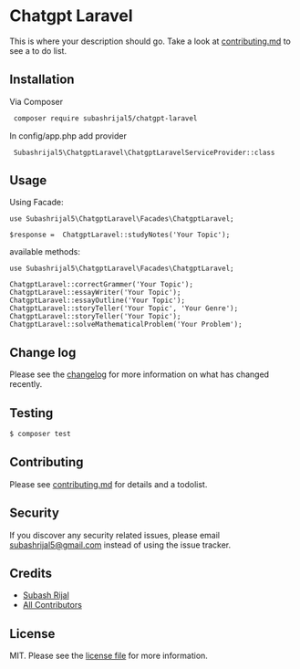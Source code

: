 # Chatgpt Laravel


This is where your description should go. Take a look at [contributing.md](contributing.md) to see a to do list.

## Installation

Via Composer

``` bash
 composer require subashrijal5/chatgpt-laravel
```
In config/app.php add provider
```
 Subashrijal5\ChatgptLaravel\ChatgptLaravelServiceProvider::class
```

## Usage
Using Facade:
```
use Subashrijal5\ChatgptLaravel\Facades\ChatgptLaravel;

$response =  ChatgptLaravel::studyNotes('Your Topic');

```

available methods: 

```
use Subashrijal5\ChatgptLaravel\Facades\ChatgptLaravel;

ChatgptLaravel::correctGrammer('Your Topic');
ChatgptLaravel::essayWriter('Your Topic');
ChatgptLaravel::essayOutline('Your Topic');
ChatgptLaravel::storyTeller('Your Topic', 'Your Genre');
ChatgptLaravel::storyTeller('Your Topic');
ChatgptLaravel::solveMathematicalProblem('Your Problem');

```

## Change log

Please see the [changelog](changelog.md) for more information on what has changed recently.

## Testing

``` bash
$ composer test
```

## Contributing

Please see [contributing.md](contributing.md) for details and a todolist.

## Security

If you discover any security related issues, please email subashrijal5@gmail.com instead of using the issue tracker.

## Credits

- [Subash Rijal][link-author]
- [All Contributors][link-contributors]

## License

MIT. Please see the [license file](license.md) for more information.

[ico-version]: https://img.shields.io/packagist/v/subashrijal5/chatgpt-laravel.svg?style=flat-square
[ico-downloads]: https://img.shields.io/packagist/dt/subashrijal5/chatgpt-laravel.svg?style=flat-square
[ico-travis]: https://img.shields.io/travis/subashrijal5/chatgpt-laravel/master.svg?style=flat-square
[ico-styleci]: https://styleci.io/repos/12345678/shield

[link-packagist]: https://packagist.org/packages/subashrijal5/chatgpt-laravel
[link-downloads]: https://packagist.org/packages/subashrijal5/chatgpt-laravel
[link-travis]: https://travis-ci.org/subashrijal5/chatgpt-laravel
[link-styleci]: https://styleci.io/repos/12345678
[link-author]: https://github.com/subashrijal5
[link-contributors]: ../../contributors
